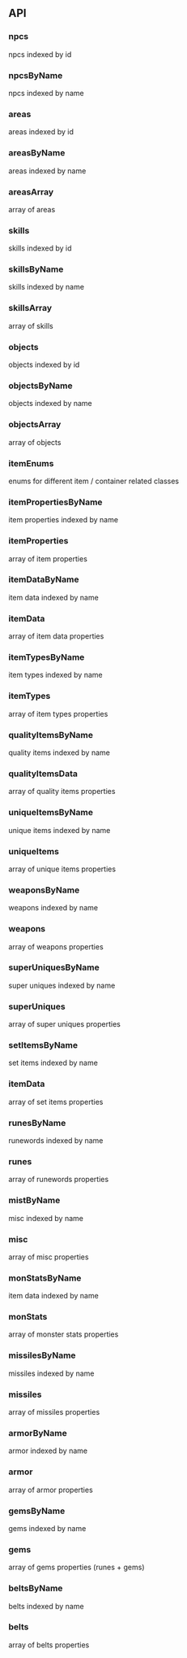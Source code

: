 ## API

### npcs

npcs indexed by id 

### npcsByName

npcs indexed by name

### areas

areas indexed by id 

### areasByName

areas indexed by name

### areasArray

array of areas

### skills

skills indexed by id 

### skillsByName

skills indexed by name

### skillsArray

array of skills

### objects

objects indexed by id 

### objectsByName

objects indexed by name

### objectsArray

array of objects

### itemEnums

enums for different item / container related classes

### itemPropertiesByName

item properties indexed by name

### itemProperties

array of item properties

### itemDataByName

item data indexed by name

### itemData

array of item data properties

### itemTypesByName

item types indexed by name

### itemTypes

array of item types properties

### qualityItemsByName

quality items indexed by name

### qualityItemsData

array of quality items properties

### uniqueItemsByName

unique items indexed by name

### uniqueItems

array of unique items properties

### weaponsByName

weapons indexed by name

### weapons

array of weapons properties

### superUniquesByName

super uniques indexed by name

### superUniques

array of super uniques properties

### setItemsByName

set items indexed by name

### itemData

array of set items properties

### runesByName

runewords indexed by name

### runes

array of runewords properties

### mistByName

misc indexed by name

### misc

array of misc properties

### monStatsByName

item data indexed by name

### monStats

array of monster stats properties

### missilesByName

missiles indexed by name

### missiles

array of missiles properties

### armorByName

armor indexed by name

### armor

array of armor properties

### gemsByName

gems indexed by name

### gems

array of gems properties (runes + gems)

### beltsByName

belts indexed by name

### belts

array of belts properties


